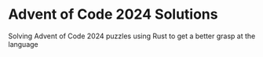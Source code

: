 # Advent of Code 2024 Solutions

Solving Advent of Code 2024 puzzles using Rust to get a better grasp at the language
